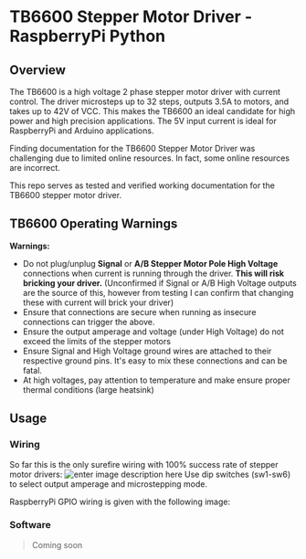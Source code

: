 # TB6600 Stepper Motor Driver - RaspberryPi Python

## Overview

The TB6600 is a high voltage 2 phase stepper motor driver with current control. The driver microsteps up to 32 steps, outputs 3.5A to motors, and takes up to 42V of VCC.  This makes the TB6600 an ideal candidate for high power and high precision applications. The 5V input current is ideal for RaspberryPi and Arduino applications. 

Finding documentation for the TB6600 Stepper Motor Driver was challenging due to limited online resources. In fact, some online resources are incorrect. 

 This repo serves as tested and verified working documentation for the TB6600 stepper motor driver. 
 
## TB6600 Operating Warnings 

**Warnings:** 
 - Do not plug/unplug **Signal** or **A/B Stepper Motor Pole High Voltage** connections when current is running through the driver. **This will risk bricking your driver.** (Unconfirmed if Signal or A/B High Voltage outputs are the source of this, however from testing I can confirm that changing these with current will brick your driver)
 - Ensure that connections are secure when running as insecure connections can trigger the above. 
 - Ensure the output amperage and voltage (under High Voltage) do not exceed the limits of the stepper motors 
 - Ensure Signal and High Voltage ground wires are attached to their respective ground pins. It's easy to mix these connections and can be fatal. 
 - At high voltages, pay attention to temperature and make ensure proper thermal conditions (large heatsink) 

## Usage

### Wiring 

So far this is the only surefire wiring with 100% success rate of stepper motor drivers: 
![enter image description here](https://imgur.com/1XneKeX.png)
Use dip switches (sw1-sw6) to select output amperage and microstepping mode. 

RaspberryPi GPIO wiring is given with the following image: 

### Software 

> Coming soon



